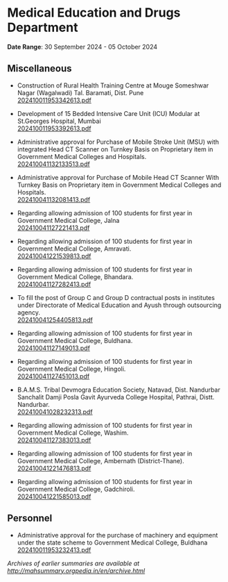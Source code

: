 # Medical Education and Drugs Department

**Date Range**: 30 September 2024 - 05 October 2024


## Miscellaneous
- Construction of Rural Health Training Centre at Mouge Someshwar Nagar (Wagalwadi) Tal. Baramati, Dist. Pune\
  [202410011953342613.pdf](https://gr.maharashtra.gov.in/Site/Upload/Government%20Resolutions/English/202410011953342613.pdf)

- Development of 15 Bedded Intensive Care Unit (ICU) Modular at St.Georges Hospital, Mumbai\
  [202410011953392613.pdf](https://gr.maharashtra.gov.in/Site/Upload/Government%20Resolutions/English/202410011953392613.pdf)

- Administrative approval for Purchase of  Mobile Stroke Unit (MSU) with integrated Head CT Scanner on Turnkey Basis on  Proprietary item  in Government Medical Colleges and Hospitals.\
  [202410041132133513.pdf](https://gr.maharashtra.gov.in/Site/Upload/Government%20Resolutions/English/202410041132133513.pdf)

- Administrative approval for Purchase of  Mobile Head CT Scanner With Turnkey Basis on  Proprietary item  in Government Medical Colleges and Hospitals.\
  [202410041132081413.pdf](https://gr.maharashtra.gov.in/Site/Upload/Government%20Resolutions/English/202410041132081413.pdf)

- Regarding allowing admission of 100 students for first year in Government Medical College, Jalna\
  [202410041127221413.pdf](https://gr.maharashtra.gov.in/Site/Upload/Government%20Resolutions/English/202410041127221413.pdf)

- Regarding allowing admission of 100 students for first year in Government Medical College, Amravati.\
  [202410041221539813.pdf](https://gr.maharashtra.gov.in/Site/Upload/Government%20Resolutions/English/202410041221539813.pdf)

- Regarding allowing admission of 100 students for first year in Government Medical College, Bhandara.\
  [202410041127282413.pdf](https://gr.maharashtra.gov.in/Site/Upload/Government%20Resolutions/English/202410041127282413.pdf)

- To fill the post of Group C and Group D contractual posts in institutes under Directorate of Medical Education and Ayush through outsourcing agency.\
  [202410041254405813.pdf](https://gr.maharashtra.gov.in/Site/Upload/Government%20Resolutions/English/202410041254405813.pdf)

- Regarding allowing admission of 100 students for first year in Government Medical College, Buldhana.\
  [202410041127149013.pdf](https://gr.maharashtra.gov.in/Site/Upload/Government%20Resolutions/English/202410041127149013.pdf)

- Regarding allowing admission of 100 students for first year in Government Medical College, Hingoli.\
  [202410041127451013.pdf](https://gr.maharashtra.gov.in/Site/Upload/Government%20Resolutions/English/202410041127451013.pdf)

- B.A.M.S. Tribal Devmogra Education Society, Natavad, Dist. Nandurbar Sanchalit Damji Posla Gavit Ayurveda College  Hospital, Pathrai, Distt. Nandurbar.\
  [202410041028232313.pdf](https://gr.maharashtra.gov.in/Site/Upload/Government%20Resolutions/English/202410041028232313.pdf)

- Regarding allowing admission of 100 students for first year in Government Medical College, Washim.\
  [202410041127383013.pdf](https://gr.maharashtra.gov.in/Site/Upload/Government%20Resolutions/English/202410041127383013.pdf)

- Regarding allowing admission of 100 students for first year in Government Medical College, Ambernath (District-Thane).\
  [202410041221476813.pdf](https://gr.maharashtra.gov.in/Site/Upload/Government%20Resolutions/English/202410041221476813.pdf)

- Regarding allowing admission of 100 students for first year in Government Medical College, Gadchiroli.\
  [202410041221585013.pdf](https://gr.maharashtra.gov.in/Site/Upload/Government%20Resolutions/English/202410041221585013.pdf)

## Personnel
- Administrative approval for the purchase of machinery and equipment under the state scheme to Government Medical College, Buldhana\
  [202410011953232413.pdf](https://gr.maharashtra.gov.in/Site/Upload/Government%20Resolutions/English/202410011953232413.pdf)


*Archives of earlier summaries are available at http://mahsummary.orgpedia.in/en/archive.html*